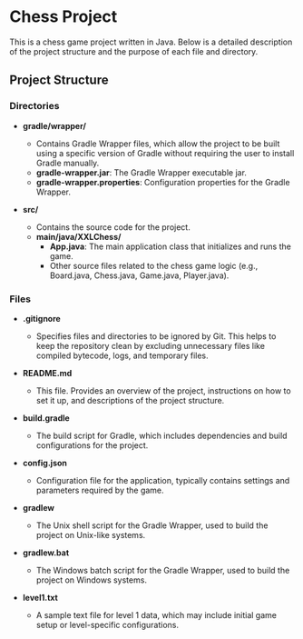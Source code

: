 # Chess Project

This is a chess game project written in Java. Below is a detailed description of the project structure and the purpose of each file and directory.

## Project Structure

### Directories

- **gradle/wrapper/**
  - Contains Gradle Wrapper files, which allow the project to be built using a specific version of Gradle without requiring the user to install Gradle manually.
  - **gradle-wrapper.jar**: The Gradle Wrapper executable jar.
  - **gradle-wrapper.properties**: Configuration properties for the Gradle Wrapper.

- **src/**
  - Contains the source code for the project.
  - **main/java/XXLChess/**
    - **App.java**: The main application class that initializes and runs the game.
    - Other source files related to the chess game logic (e.g., Board.java, Chess.java, Game.java, Player.java).

### Files

- **.gitignore**
  - Specifies files and directories to be ignored by Git. This helps to keep the repository clean by excluding unnecessary files like compiled bytecode, logs, and temporary files.

- **README.md**
  - This file. Provides an overview of the project, instructions on how to set it up, and descriptions of the project structure.

- **build.gradle**
  - The build script for Gradle, which includes dependencies and build configurations for the project.

- **config.json**
  - Configuration file for the application, typically contains settings and parameters required by the game.

- **gradlew**
  - The Unix shell script for the Gradle Wrapper, used to build the project on Unix-like systems.

- **gradlew.bat**
  - The Windows batch script for the Gradle Wrapper, used to build the project on Windows systems.

- **level1.txt**
  - A sample text file for level 1 data, which may include initial game setup or level-specific configurations.
